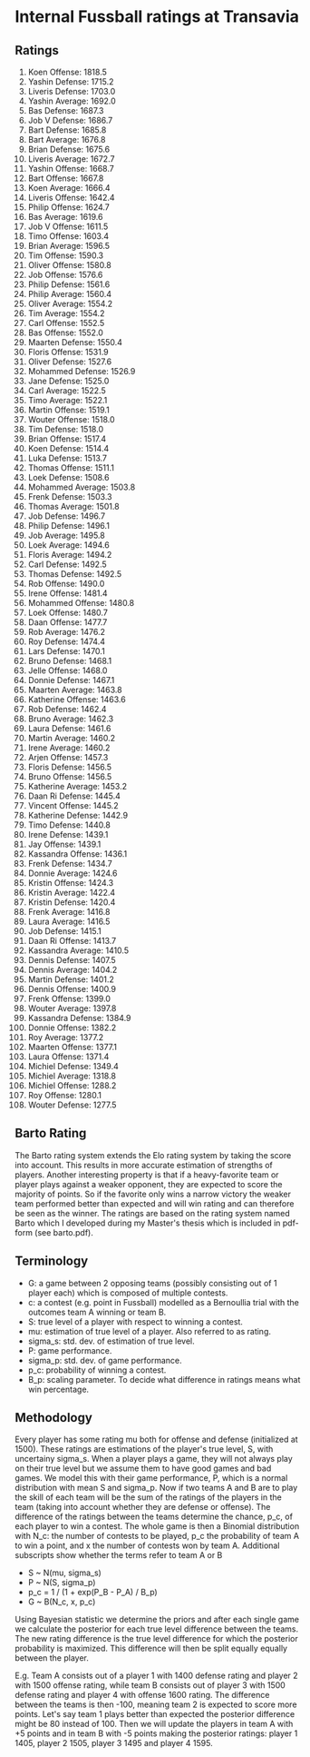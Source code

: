# Internal Fussball ratings at Transavia
## Ratings
1. Koen Offense: 1818.5 
2. Yashin Defense: 1715.2 
3. Liveris Defense: 1703.0 
4. Yashin Average: 1692.0 
5. Bas Defense: 1687.3 
6. Job V Defense: 1686.7 
7. Bart Defense: 1685.8 
8. Bart Average: 1676.8 
9. Brian Defense: 1675.6 
10. Liveris Average: 1672.7 
11. Yashin Offense: 1668.7 
12. Bart Offense: 1667.8 
13. Koen Average: 1666.4 
14. Liveris Offense: 1642.4 
15. Philip Offense: 1624.7 
16. Bas Average: 1619.6 
17. Job V Offense: 1611.5 
18. Timo Offense: 1603.4 
19. Brian Average: 1596.5 
20. Tim Offense: 1590.3 
21. Oliver Offense: 1580.8 
22. Job Offense: 1576.6 
23. Philip  Defense: 1561.6 
24. Philip Average: 1560.4 
25. Oliver Average: 1554.2 
26. Tim Average: 1554.2 
27. Carl Offense: 1552.5 
28. Bas Offense: 1552.0 
29. Maarten Defense: 1550.4 
30. Floris Offense: 1531.9 
31. Oliver Defense: 1527.6 
32. Mohammed Defense: 1526.9 
33. Jane Defense: 1525.0 
34. Carl Average: 1522.5 
35. Timo Average: 1522.1 
36. Martin Offense: 1519.1 
37. Wouter Offense: 1518.0 
38. Tim Defense: 1518.0 
39. Brian Offense: 1517.4 
40. Koen Defense: 1514.4 
41. Luka Defense: 1513.7 
42. Thomas Offense: 1511.1 
43. Loek Defense: 1508.6 
44. Mohammed Average: 1503.8 
45. Frenk  Defense: 1503.3 
46. Thomas Average: 1501.8 
47. Job  Defense: 1496.7 
48. Philip Defense: 1496.1 
49. Job Average: 1495.8 
50. Loek Average: 1494.6 
51. Floris Average: 1494.2 
52. Carl Defense: 1492.5 
53. Thomas Defense: 1492.5 
54. Rob Offense: 1490.0 
55. Irene Offense: 1481.4 
56. Mohammed Offense: 1480.8 
57. Loek Offense: 1480.7 
58. Daan Offense: 1477.7 
59. Rob Average: 1476.2 
60. Roy Defense: 1474.4 
61. Lars Defense: 1470.1 
62. Bruno Defense: 1468.1 
63. Jelle Offense: 1468.0 
64. Donnie Defense: 1467.1 
65. Maarten Average: 1463.8 
66. Katherine Offense: 1463.6 
67. Rob Defense: 1462.4 
68. Bruno Average: 1462.3 
69. Laura Defense: 1461.6 
70. Martin Average: 1460.2 
71. Irene Average: 1460.2 
72. Arjen Offense: 1457.3 
73. Floris Defense: 1456.5 
74. Bruno Offense: 1456.5 
75. Katherine Average: 1453.2 
76. Daan Ri Defense: 1445.4 
77. Vincent Offense: 1445.2 
78. Katherine Defense: 1442.9 
79. Timo Defense: 1440.8 
80. Irene Defense: 1439.1 
81. Jay Offense: 1439.1 
82. Kassandra Offense: 1436.1 
83. Frenk Defense: 1434.7 
84. Donnie Average: 1424.6 
85. Kristin Offense: 1424.3 
86. Kristin Average: 1422.4 
87. Kristin Defense: 1420.4 
88. Frenk Average: 1416.8 
89. Laura Average: 1416.5 
90. Job Defense: 1415.1 
91. Daan Ri Offense: 1413.7 
92. Kassandra Average: 1410.5 
93. Dennis Defense: 1407.5 
94. Dennis Average: 1404.2 
95. Martin Defense: 1401.2 
96. Dennis Offense: 1400.9 
97. Frenk Offense: 1399.0 
98. Wouter Average: 1397.8 
99. Kassandra Defense: 1384.9 
100. Donnie Offense: 1382.2 
101. Roy Average: 1377.2 
102. Maarten Offense: 1377.1 
103. Laura Offense: 1371.4 
104. Michiel Defense: 1349.4 
105. Michiel Average: 1318.8 
106. Michiel Offense: 1288.2 
107. Roy Offense: 1280.1 
108. Wouter Defense: 1277.5 

## Barto Rating
The Barto rating system extends the Elo rating system by taking the score into account. This results in more accurate estimation of strengths of players. Another interesting property is that if a heavy-favorite team or player plays against a weaker opponent, they are expected to score the majority of points. So if the favorite only wins a narrow victory the weaker team performed better than expected and will win rating and can therefore be seen as the winner. The ratings are based on the rating system named Barto which I developed during my Master's thesis which is included in pdf-form (see barto.pdf).
## Terminology
- G: a game between 2 opposing teams (possibly consisting out of 1 player each) which is composed of multiple contests.
- c: a contest (e.g. point in Fussball) modelled as a Bernoullia trial with the outcomes team A winning or team B.
- S: true level of a player with respect to winning a contest.
- mu: estimation of true level of a player. Also referred to as rating.
- sigma_s: std. dev. of estimation of true level.
- P: game performance.
- sigma_p: std. dev. of game performance.
- p_c: probability of winning a contest.
- B_p: scaling parameter. To decide what difference in ratings means what win percentage.
## Methodology
Every player has some rating mu both for offense and defense (initialized at 1500). These ratings are estimations of the player's true level, S, with uncertainy sigma_s. When a player plays a game, they will not always play on their true level but we assume them to have good games and bad games. We model this with their game performance, P, which is a normal distribution with mean S and sigma_p. Now if two teams A and B are to play the skill of each team will be the sum of the ratings of the players in the team (taking into account whether they are defense or offense). The difference of the ratings between the teams determine the chance, p_c, of each player to win a contest. The whole game is then a Binomial distribution with N_c: the number of contests to be played, p_c the probability of team A to win a point, and x the number of contests won by team A. Additional subscripts show whether the terms refer to team A or B
- S ~ N(mu, sigma_s)
- P ~ N(S, sigma_p)
- p_c = 1 / (1 + exp(P_B - P_A) / B_p)
- G ~ B(N_c, x, p_c)

Using Bayesian statistic we determine the priors and after each single game we calculate the posterior for each true level difference between the teams. The new rating difference is the true level difference for which the posterior probability is maximized. This difference will then be split equally equally between the player. 

E.g. Team A consists out of a player 1 with 1400 defense rating and player 2 with 1500 offense rating, while team B consists out of player 3 with 1500 defense rating and player 4 with offense 1600 rating. The difference between the teams is then -100, meaning team 2 is expected to score more points. Let's say team 1 plays better than expected the posterior difference might be 80 instead of 100. Then we will update the players in team A with +5 points and in team B with -5 points making the posterior ratings: player 1 1405, player 2 1505, player 3 1495 and player 4 1595.